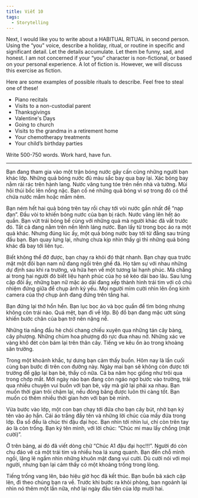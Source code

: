 ```yaml
---
title: Viết 10
tags:
  - Storytelling
---
```


Next, I would like you to write about a HABITUAL RITUAL in second person. Using the “you” voice, describe a holiday, ritual, or routine in specific and significant detail. Let the details accumulate. Let them be funny, sad, and honest. I am not concerned if your “you” character is non-fictional, or based on your personal experience. A lot of fiction is. However, we will discuss this exercise as fiction.

Here are some examples of possible rituals to describe. Feel free to steal one of these!

- Piano recitals
- Visits to a non-custodial parent
- Thanksgivings
- Valentine's Days
- Going to church
- Visits to the grandma in a retirement home
- Your chemotherapy treatments
- Your child’s birthday parties

Write 500-750 words. Work hard, have fun.

---

Bạn đang tham gia vào một trận bóng nước gây cấn cũng những người bạn khác lớp. Những quả bóng nước đủ màu sắc bay qua bay lại. Xác bóng bay nằm rải rác trên hành lang. Nước văng tung tóe trên nền nhà và tường. Mùi hôi thúi bốc lên nồng nặc. Bạn cố né những quả bóng vì sợ trong đó có thể chứa nước mắm hoặc mắm nêm.

Bạn ném hết hai quả bóng trên tay rồi chạy tới vòi nước gần nhất để “nạp đạn”. Đầu vòi to khiến bóng nước của bạn bị rách. Nước văng lên hết áo quần. Bạn vứt trái bóng bể cùng với những quả mà người khác đã vất trước đó. Tất cả đang nằm trên nền lênh láng nước. Bạn lấy từ trong bọc áo ra một quả khác. Nhưng đúng lúc ấy, một quả bóng nước bay tới từ đằng sau trúng đầu bạn. Bạn quay lưng lại, nhưng chưa kịp nhìn thấy gì thì những quả bóng khác đã bay tới liên tục.

Biết không thể đỡ được, bạn chạy ra khỏi đó thật nhanh. Bạn chạy qua trước mặt một đôi bạn nam nữ đang ngồi trên ghế đá. Họ tâm sự với nhau những dự định sau khi ra trường, và hứa hẹn về một tương lai hạnh phúc. Mà chẳng ai trong hai người đó biết liệu hạnh phúc của họ sẽ kéo dài bao lâu. Sau lưng cặp đôi ấy, những bạn nữ mặc áo dài đang xếp thành hình trái tim với cô chủ nhiệm đứng giữa để chụp ảnh kỷ yếu. Mọi người mỉm cười nhìn lên ống kính camera của thợ chụp ảnh đang đứng trên tầng hai.

Bạn đứng lại thở hổn hển. Bạn lục bọc áo và bọc quần để tìm bóng nhưng không còn trái nào. Quá mệt, bạn đi về lớp. Bộ đồ bạn đang mặc ướt sũng khiến bước chân của bạn trở nên nặng nề.

Những tia nắng đầu hè chói chang chiếu xuyên qua những tán cây bàng, cây phượng. Những chùm hoa phượng đỏ rực đua nhau nở. Những xác ve vàng khô đét còn bám lại trên thân cây. Tiếng ve kêu ồn ào trong khoảng sân trường.

Trong một khoảnh khắc, tự dưng bạn cảm thấy buồn. Hôm nay là lần cuối cùng bạn bước đi trên con đường này. Ngày mai bạn sẽ không còn được tới trường để gặp lại bạn bè, thầy cô nữa. Cả ba năm học giống như trôi qua trong chớp mắt. Mới ngày nào bạn đang còn ngáo ngơ bước vào trường, trải qua nhiều chuyện vui buồn với bạn bè, vậy mà giờ lại phải xa nhau. Bạn muốn thời gian trôi chậm lại, nếu đóng băng được luôn thì càng tốt. Bạn muốn có thêm nhiều thời gian hơn với bạn bè mình.

Vừa bước vào lớp, một con bạn chạy tới đứa cho bạn cây bút, nhờ bạn ký tên vào áo hắn. Cái áo trắng đầy tên và những lời chúc của mấy đứa trong lớp. Đa số đều là chúc thi đậu đại học. Bạn nhìn tới nhìn lui, chỉ còn trên tay áo là còn trống. Bạn ký tên mình, với lời chúc: “Chúc mi mau lấy chồng (mặt cười)”.

Ở trên bảng, ai đó đã viết dòng chữ “Chúc A1 đậu đại học!!!”. Người đó còn chu đáo vẽ cả một trái tim và nhiều hoa lá xung quanh. Bạn đến chỗ mình ngồi, lặng lẽ ngắm nhìn những khuôn mặt đang vui cười. Dù cười nói với mọi người, nhưng bạn lại cảm thấy có một khoảng trống trong lòng.

Tiếng trống vang lên, báo hiệu giờ học đã kết thúc. Bạn buồn bã xách cặp lên, đi theo chúng bạn ra về. Trước khi bước ra khỏi phòng, bạn ngoảnh lại nhìn nó thêm một lần nữa, nhớ lại ngày đầu tiên của lớp mười hai.
